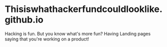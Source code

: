 Thisiswhathackerfundcouldlooklike.github.io
===========================================

Hacking is fun.
But you know what's more fun? Having Landing pages saying that you're working on a product!
